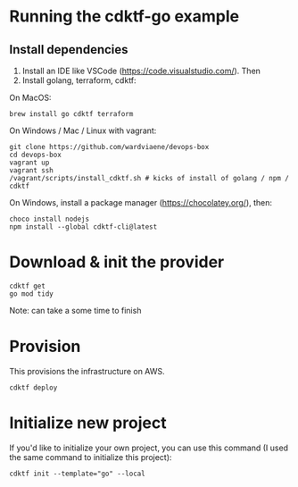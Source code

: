 # Running the cdktf-go example

## Install dependencies
1. Install an IDE like VSCode (https://code.visualstudio.com/). Then
2. Install golang, terraform, cdktf:

On MacOS:
```
brew install go cdktf terraform
```

On Windows / Mac / Linux with vagrant:
```
git clone https://github.com/wardviaene/devops-box
cd devops-box
vagrant up
vagrant ssh
/vagrant/scripts/install_cdktf.sh # kicks of install of golang / npm / cdktf
```

On Windows, install a package manager (https://chocolatey.org/), then:
```
choco install nodejs
npm install --global cdktf-cli@latest
```

# Download & init the provider

```
cdktf get 
go mod tidy
```

Note: can take a some time to finish

# Provision

This provisions the infrastructure on AWS.

```
cdktf deploy
```

# Initialize new project
If you'd like to initialize your own project, you can use this command (I used the same command to initialize this project):
```
cdktf init --template="go" --local
```
